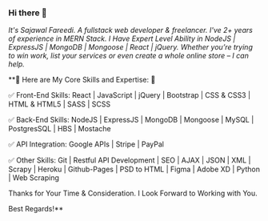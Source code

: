 ### Hi there 👋

*It's Sajawal Fareedi. A fullstack web developer & freelancer. I've 2+ years of experience in MERN Stack. I Have Expert Level Ability in NodeJS | ExpressJS | MongoDB | Mongoose | React | jQuery. Whether you’re trying to win work, list your services or even create a whole online store – I can help.*

**🌟 Here are My Core Skills and Expertise: 🌟

✅ Front-End Skills:
React | JavaScript | jQuery | Bootstrap | CSS & CSS3 | HTML & HTML5 | SASS | SCSS

✅ Back-End Skills:
NodeJS | ExpressJS | MongoDB | Mongoose | MySQL | PostgresSQL | HBS | Mostache

✅ API Integration:
Google APIs | Stripe | PayPal

✅ Other Skills:
Git | Restful API Development | SEO | AJAX | JSON | XML | Scrapy | Heroku | Github-Pages | PSD to HTML | Figma | Adobe XD | Python | Web Scraping


Thanks for Your Time & Consideration. I Look Forward to Working with You.

Best Regards!**
